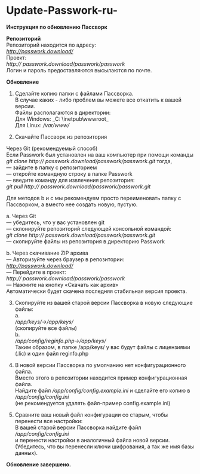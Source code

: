 # Update-Passwork-ru-

**Инструкция по обновлению Пассворк**

**Репозиторий**  
Репозиторий находится по адресу:   
_http://passwork.download/_  
Проект:   
_http:// passwork.download/passwork/passwork_  
Логин и пароль предоставляются высылаются по почте.  
  
**Обновление**  
1. Сделайте копию папки с файлами Пассворка.   
В случае каких - либо проблем вы можете все откатить к вашей версии.   
Файлы располагаются в директории:  
Для Windows: _С: \inetpub\wwwroot\_   
Для Linux: _/var/www/_   
  
2. Скачайте Пассворк из репозитория  
  
Через Git (рекомендуемый способ)  
Если Passwork был установлен на ваш компьютер при помощи команды   
_git clone http:// passwork.download/passwork/passwork.git_ тогда,  
— зайдите в папку с репозиторием  
— откройте командную строку в папке Passwork  
— введите команду для извлечения репозитория:  
_git pull http:// passwork.download/passwork/passwork.git_   
  
Для методов b и c мы рекомендуем просто переименовать папку с Пассворком, а вместо нее создать новую, пустую.  
  
a. Через Git   
— убедитесь, что у вас установлен git   
— склонируйте репозиторий следующей консольной командой:    
_git clone http:// passwork.download/passwork/passwork.git_   
— скопируйте файлы из репозитория в директорию Passwork  
  
b. Через скачивание ZIP архива   
— Авторизуйте через браузер в репозитории:   
_http://passwork.download/_  
— Перейдите в проект:   
_http:// passwork.download/passwork/passwork_  
— Нажмите на кнопку «Скачать как архив»   
Автоматически будет скачена последняя стабильная версия проекта.    
  
3. Скопируйте из вашей старой версии Пассворка в новую следующие файлы:   
a.  
_/app/keys/→/app/keys/_  
(скопируйте все файлы)  
b.  
_/app/config/reginfo.php→/app/keys/_  
Таким образом, в папке /app/keys/ у вас будут файлы с лицензиями (.lic) и один файл reginfo.php  
  
4. В новой версии Пассворка по умолчанию нет конфигурационного файла.   
Вместо этого в репозитории находится пример конфигурационная файла.   
Найдите файл _/app/config/config.example.ini_ и сделайте его копию в _/app/config/config.ini_  
(не рекомендуется удалять файл-пример config.example.ini)  
  
5. Сравните ваш новый файл конфигурации со старым, чтобы перенести все настройки:   
В вашей старой версии Пассворка найдите файл   
_/app/config/config.ini_  
и перенести настройки в аналогичный файла новой версии.   
(Убедитесь, что вы перенесли ключи шифрования, а так же имя базы данных).  
  
**Обновление завершено.**
